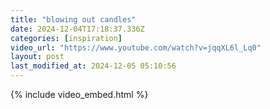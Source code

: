 ```yaml
---
title: "blowing out candles"
date: 2024-12-04T17:18:37.336Z
categories: [inspiration]
video_url: "https://www.youtube.com/watch?v=jqqXL6l_Lq0"
layout: post
last_modified_at: 2024-12-05 05:10:56
---
```


{% include video_embed.html %}
